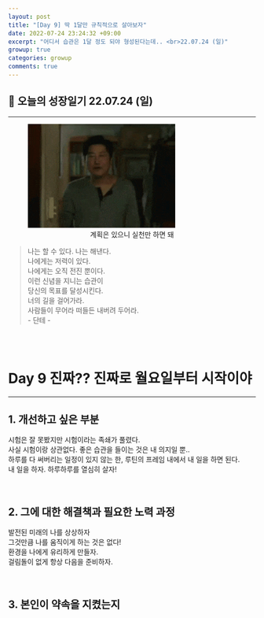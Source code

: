 ```yaml
---
layout: post
title: "[Day 9] 딱 1달만 규칙적으로 살아보자"
date: 2022-07-24 23:24:32 +09:00
excerpt: "어디서 습관은 1달 정도 되야 형성된다는데.. <br>22.07.24 (일)"
growup: true
categories: growup
comments: true
---
```

## 📒 오늘의 성장일기 22.07.24 (일)
---------------------------

<figure>
    <a href="/assets/img/grow/2022-07-24/plan.gif"><img src="/assets/img/grow/2022-07-24/plan.gif"></a>    
    <figcaption style="text-align:center">계획은 있으니 실천만 하면 돼</figcaption>
</figure>

> 나는 할 수 있다. 나는 해낸다.  
> 나에게는 저력이 있다.  
> 나에게는 오직 전진 뿐이다.  
> 이런 신념을 지니는 습관이  
> 당신의 목표를 달성시킨다.   
> 너의 길을 걸어가라.  
> 사람들이 무어라 떠들든 내버려 두어라.  
> \- 단테 - 

<br>
<br>

# Day 9 진짜?? 진짜로 월요일부터 시작이야
---
## 1. 개선하고 싶은 부분
시험은 잘 못봤지만 시험이라는 족쇄가 풀렸다.  
사실 시험이랑 상관없다. 좋은 습관을 들이는 것은 내 의지일 뿐..  
하루를 다 써버리는 일정이 있지 않는 한, 루틴의 프레임 내에서 내 일을 하면 된다.  
내 일을 하자. 하루하루를 열심히 살자!  


<br>

## 2. 그에 대한 해결책과 필요한 노력 과정
발전된 미래의 나를 상상하자  
그것만큼 나를 움직이게 하는 것은 없다!  
환경을 나에게 유리하게 만들자.  
걸림돌이 없게 항상 다음을 준비하자.  


<br>

## 3. 본인이 약속을 지켰는지


<br>
<br>
<br>

[jekyll-docs]: https://jekyllrb.com/docs/home
[jekyll-gh]:   https://github.com/jekyll/jekyll
[jekyll-talk]: https://talk.jekyllrb.com/
